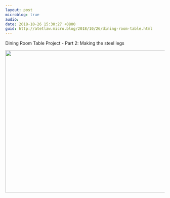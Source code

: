 ```yaml
---
layout: post
microblog: true
audio: 
date: 2018-10-26 15:30:27 +0800
guid: http://atetlaw.micro.blog/2018/10/26/dining-room-table.html
---
```

Dining Room Table Project - Part 2: Making the steel legs


<img src="https://atetlaw.micro.blog/uploads/2018/fb0293f145.jpg" width="600" height="450" />
